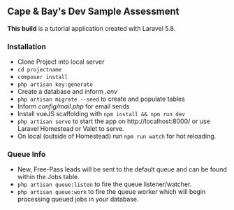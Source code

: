 ## Cape & Bay's Dev Sample Assessment ##

**This build** is a tutorial application created with Laravel 5.8.

### Installation ###

* Clone Project into local server
* `cd projectname`
* `composer install`
* `php artisan key:generate`
* Create a database and inform *.env*
* `php artisan migrate --seed` to create and populate tables
* Inform *config/mail.php* for email sends
* Install vueJS scaffolding with `npm install && npm run dev`
* `php artisan serve` to start the app on http://localhost:8000/ or use Laravel Homestead or Valet to serve.
* On local (outside of Homestead) run `npm run watch` for hot reloading.

### Queue Info ###
* New, Free-Pass leads will be sent to the default queue and can be found within the Jobs table.
* `php artisan queue:listen` to fire the queue listener/watcher.
* `php artisan queue:work` to fire the queue worker which will begin processing queued jobs in your database.


